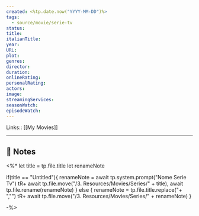 ```yaml
---
created: <%tp.date.now("YYYY-MM-DD")%>
tags:
  - source/movie/serie-tv
status: 
title: 
italianTitle: 
year: 
URL: 
plot: 
genres: 
director: 
duration: 
onlineRating: 
personalRating: 
actors: 
image: 
streamingServices: 
seasonWatch: 
episodeWatch:
---
```

Links:: [[My Movies]]

---

## 📝 Notes


<%* 
let title = tp.file.title
let renameNote

if(title == "Untitled"){
	renameNote = await tp.system.prompt("Nome Serie Tv")
	tR+ await tp.file.move("/3. Resources/Movies/Series/" + title), await tp.file.rename(renameNote)
} else {
	renameNote = tp.file.title.replace("+ ","")
	tR+ await tp.file.move("/3. Resources/Movies/Series/" + renameNote)
}

-%>

